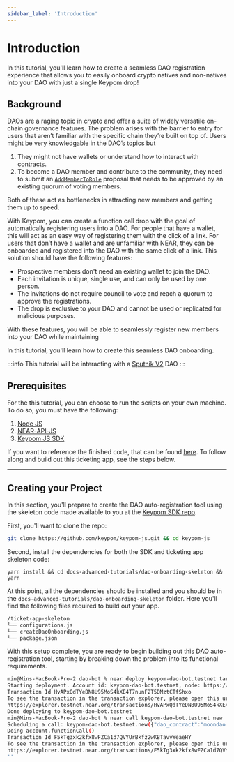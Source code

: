 ```yaml
---
sidebar_label: 'Introduction'
---
```

# Introduction
In this tutorial, you'll learn how to create a seamless DAO registration experience that allows you to easily onboard crypto natives and non-natives into your DAO with just a single Keypom drop!

## Background
DAOs are a raging topic in crypto and offer a suite of widely versatile on-chain governance features. The problem arises with the barrier to entry for users that aren’t familiar with the specific chain they’re built on top of. Users might be very knowledgable in the DAO’s topics but 

1. They might not have wallets or understand how to interact with contracts.
2. To become a DAO member and contribute to the community, they need to submit an [`AddMemberToRole`](https://github.com/near-daos/sputnik-dao-contract#proposal-types) proposal that needs to be approved by an existing quorum of voting members.

Both of these act as bottlenecks in attracting new members and getting them up to speed.

With Keypom, you can create a function call drop with the goal of automatically registering users into a DAO. For people that have a wallet, this will act as an easy way of registering them with the click of a link. For users that don’t have a wallet and are unfamiliar with NEAR, they can be onboarded and registered into the DAO with the same click of a link. This solution should have the following features:

- Prospective members don't need an existing wallet to join the DAO. 
- Each invitation is unique, single use, and can only be used by one person.
- The invitations do not require council to vote and reach a quorum to approve the registrations. 
- The drop is exclusive to your DAO and cannot be used or replicated for malicious purposes.

With these features, you will be able to seamlessly register new members into your DAO while maintaining  

In this tutorial, you'll learn how to create this seamless DAO onboarding.

:::info
This tutorial will be interacting with a [Sputnik V2](https://github.com/near-daos/sputnik-dao-contract) DAO
:::

## Prerequisites

For the this tutorial, you can choose to run the scripts on your own machine. To do so, you must have the following:

1. [Node JS](https://docs.npmjs.com/downloading-and-installing-node-js-and-npm)  
2. [NEAR-API-JS](https://docs.near.org/tools/near-api-js/quick-reference#install)  
3. [Keypom JS SDK](https://github.com/keypom/keypom-js#installation)

If you want to reference the finished code, that can be found [here](https://github.com/keypom/keypom-js/tree/min/dao). To follow along and build out this ticketing app, see the steps below. 

---

## Creating your Project
In this section, you'll prepare to create the DAO auto-registration tool using the skeleton code made available to you at the [Keypom SDK repo](https://github.com/keypom/keypom-js). 

First, you'll want to clone the repo:

```bash
git clone https://github.com/keypom/keypom-js.git && cd keypom-js
```

Second, install the dependencies for both the SDK and ticketing app skeleton code:

```
yarn install && cd docs-advanced-tutorials/dao-onboarding-skeleton && yarn
```

At this point, all the dependencies should be installed and you should be in the `docs-advanced-tutorials/dao-onboarding-skeleton` folder. Here you'll find the following files required to build out your app.

```bash
/ticket-app-skeleton
└── configurations.js
└── createDaoOnboarding.js
└── package.json
```

With this setup complete, you are ready to begin building out this DAO auto-registration tool, starting by breaking down the problem into its functional requirements. 

```bash
min@Mins-MacBook-Pro-2 dao-bot % near deploy keypom-dao-bot.testnet target/wasm32-unknown-unknown/release/dao_bot.wasm
Starting deployment. Account id: keypom-dao-bot.testnet, node: https://rpc.testnet.near.org, helper: https://helper.testnet.near.org, file: target/wasm32-unknown-unknown/release/dao_bot.wasm
Transaction Id HvAPxQdTYeDN8U95MoS4kXE4T7nunF2T5DMztCTfShxo
To see the transaction in the transaction explorer, please open this url in your browser
https://explorer.testnet.near.org/transactions/HvAPxQdTYeDN8U95MoS4kXE4T7nunF2T5DMztCTfShxo
Done deploying to keypom-dao-bot.testnet
min@Mins-MacBook-Pro-2 dao-bot % near call keypom-dao-bot.testnet new '{"dao_contract":"moondao.sputnikv2.testnet"}' --accountId keypom-dao-bot.testnet
Scheduling a call: keypom-dao-bot.testnet.new({"dao_contract":"moondao.sputnikv2.testnet"})
Doing account.functionCall()
Transaction Id F5kTg3xk2kfx8wFZCa1d7QVYUrBkfz2wKBTavvWeaeHY
To see the transaction in the transaction explorer, please open this url in your browser
https://explorer.testnet.near.org/transactions/F5kTg3xk2kfx8wFZCa1d7QVYUrBkfz2wKBTavvWeaeHY
''
```